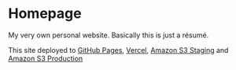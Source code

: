 # Homepage

My very own personal website. Basically this is just a résumé.

This site deployed to [GitHub Pages](https://maxshaptala.github.io/homepage), [Vercel](https://homepage-wine.now.sh), [Amazon S3 Staging](http://mshaptala-homepage-bsa20-staging.s3-website.us-east-2.amazonaws.com/) and [Amazon S3 Production](http://mshaptala-homepage-bsa20-production.s3-website.us-east-2.amazonaws.com)